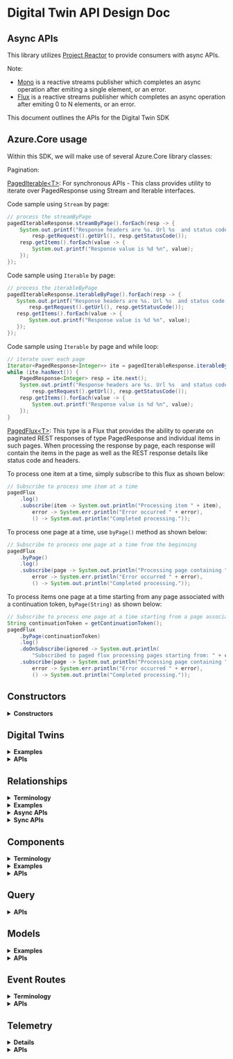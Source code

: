 # Digital Twin API Design Doc

## Async APIs
This library utilizes [Project Reactor](https://projectreactor.io/) to provide consumers with async APIs.

Note:
- [Mono](https://projectreactor.io/docs/core/release/api/reactor/core/publisher/Mono.html) is a reactive streams publisher which completes an async operation after emiting a single element, or an error.
- [Flux](https://projectreactor.io/docs/core/release/api/reactor/core/publisher/Flux.html) is a reactive streams publisher which completes an async operation after emiting 0 to N elements, or an error.

This document outlines the APIs for the Digital Twin SDK

## Azure.Core usage
Within this SDK, we will make use of several Azure.Core library classes:

Pagination:

[PagedIterable\<T>](https://github.com/Azure/azure-sdk-for-java/blob/master/sdk/core/azure-core/src/main/java/com/azure/core/http/rest/PagedIterable.java): For synchronous APIs - This class provides utility to iterate over PagedResponse using Stream and Iterable interfaces.

Code sample using `Stream` by page:
```java
// process the streamByPage
pagedIterableResponse.streamByPage().forEach(resp -> {
    System.out.printf("Response headers are %s. Url %s  and status code %d %n", resp.getHeaders(),
        resp.getRequest().getUrl(), resp.getStatusCode());
    resp.getItems().forEach(value -> {
        System.out.printf("Response value is %d %n", value);
    });
});
```

 Code sample using `Iterable` by page:
 ```java
// process the iterableByPage
pagedIterableResponse.iterableByPage().forEach(resp -> {
    System.out.printf("Response headers are %s. Url %s  and status code %d %n", resp.getHeaders(),
        resp.getRequest().getUrl(), resp.getStatusCode());
    resp.getItems().forEach(value -> {
        System.out.printf("Response value is %d %n", value);
    });
});
 ```

Code sample using `Iterable` by page and while loop:
```java
// iterate over each page
Iterator<PagedResponse<Integer>> ite = pagedIterableResponse.iterableByPage().iterator();
while (ite.hasNext()) {
    PagedResponse<Integer> resp = ite.next();
    System.out.printf("Response headers are %s. Url %s  and status code %d %n", resp.getHeaders(),
        resp.getRequest().getUrl(), resp.getStatusCode());
    resp.getItems().forEach(value -> {
        System.out.printf("Response value is %d %n", value);
    });
}
```

[PagedFlux\<T>](https://github.com/Azure/azure-sdk-for-java/blob/master/sdk/core/azure-core/src/main/java/com/azure/core/http/rest/PagedFlux.java): This type is a Flux that provides the ability to operate on paginated REST responses of type PagedResponse and individual items in such pages. When processing the response by page, each response will contain the items in the page as well as the REST response details like status code and headers.

To process one item at a time, simply subscribe to this flux as shown below:
```java
// Subscribe to process one item at a time
pagedFlux
    .log()
    .subscribe(item -> System.out.println("Processing item " + item),
        error -> System.err.println("Error occurred " + error),
        () -> System.out.println("Completed processing."));
```

To process one page at a time, use `byPage()` method as shown below:
```java
// Subscribe to process one page at a time from the beginning
pagedFlux
    .byPage()
    .log()
    .subscribe(page -> System.out.println("Processing page containing " + page.getItems()),
        error -> System.err.println("Error occurred " + error),
        () -> System.out.println("Completed processing."));
```

To process items one page at a time starting from any page associated with a continuation token, `byPage(String)` as shown below:
```java
// Subscribe to process one page at a time starting from a page associated with a continuation token
String continuationToken = getContinuationToken();
pagedFlux
    .byPage(continuationToken)
    .log()
    .doOnSubscribe(ignored -> System.out.println(
        "Subscribed to paged flux processing pages starting from: " + continuationToken))
    .subscribe(page -> System.out.println("Processing page containing " + page.getItems()),
        error -> System.err.println("Error occurred " + error),
        () -> System.out.println("Completed processing."));
```

## Constructors
<details><summary><b>Constructors</b></summary>

Azure Digital Twins Service SDK exposes two clients - DigitalTwinsClient (sync version) and DigitalTwinsAsyncClient (async version).
They are initialized using builder pattern, where the `TokenCredential` (specifying the mechanism for retrieving OAuth tokens) and `endpoint` (the URL endpoint to connect to) are mandatory.

Sample usage:
```java
DigitalTwinsClient client = new DigitalTwinsClientBuilder()
            .tokenCredential(tokenCredential)
            .endpoint(endpoint)
            .buildClient();
```
OR
```java
DigitalTwinsAsyncClient client = new DigitalTwinsClientBuilder()
            .tokenCredential(tokenCredential)
            .endpoint(endpoint)
            .buildAsyncClient();
```
</details>

## Digital Twins
<details><summary><b>Examples</b></summary>
Here is an example digital twin
	
```json
{
  "$id": "myTwinId",
  "$metadata": {
    "$model": "urn:examplecom:interfaces:interfaceName:1",
    "$kind": "DigitalTwin",
    "property1": {
      "desiredValue": 1,
      "desiredVersion": 1,
      "ackVersion": 1,
      "ackCode": 200,
      "ackDescription": "description",
      "lastUpdateTime": "2020-05-23T21:44:02Z"
    },
    "property2": {
      "desiredValue": {
        "subProperty1": "some value",
        "subProperty2": "some other value"
      },
      "desiredVersion": 1,
      "ackVersion": 1,
      "ackCode": 200,
      "ackDescription": "description",
      "lastUpdateTime": "2020-05-23T21:44:02Z"
    }
  },
  "property1": 1,
  "property2": {
    "subProperty1": "some value",
    "subProperty2": "some other value"
  },
  "component1": {
    "$metadata": {
      "$model": "urn:examplecom:interfaces:interfaceName:1",
      "componentProperty": {
        "desiredValue": "some value",
        "desiredVersion": 1,
        "ackVersion": 1,
        "ackCode": 200,
        "ackDescription": "description",
        "lastUpdateTime": "2020-05-23T21:44:02Z"
      }
    }
  }
}
```
</details>


<details><summary><b>APIs</b></summary>

```java
TODO:
```
</details>


## Relationships
<details><summary><b>Terminology</b></summary>

Using relationships in DTDL models, digital twins can be connected into a relationship graph.

Relationship: (aka a "Relationship Edge") an individual edge in the Digital Twin relationship graph, ie. a tuple containing:
    
	RelationshipId (Unique identifier of this edge within the context of the source Digital Twin)
	SourceId (Id of the source Digital Twin) 
	TargetId (Id of the target Digital Twin)
	RelationshipName (User defined string such as "contains", "hasDoorTo", "isNextTo")
	0 to many user defined properties (ie: "OccupancyLimit", "temperature")

Each relationship in a digital twin is identified by its RelationshipId. An RelationshipId must be unique within the scope of the source Digital Twin. The combination of SourceId and RelationshipId must be unique within the scope of the service.
</details>

<details><summary><b>Examples</b></summary>
A relationship that signifies that room1 has a door to room2, and that it is open, would look like
	
```json
{
    "$relationshipId": "Door1",
    "$sourceId": "Room1",
    "$targetId": "Room2",
    "$relationshipName": "hasDoorTo",
    "doorStatus": "open"
}
```
	
A relationship that signifies that Room 1 contains a thermostat would look like

```json
{
	"$relationshipId" : "ThermostatEdge1",
	"$sourceId" : "Room1",
	"$targetId" : "Thermostat1",
	"$relationshipName" : "contains",
	"installDate" : "2019-4-1",
	"replaceBatteryDate" : "2020-4-1"
}
```

When getting a list of relationships (operations like "get all relationships for a Digital Twin" or "get all relationships for a Digital Twin with a given relationshipName"), the client library will return a string in the below format:

```json
{
  "value": [
    {
      "$relationshipId": "Door1",
      "$sourceId": "Room1",
      "$targetId": "Room2",
      "$relationshipName": "hasDoorTo",
      "doorStatus": "open"
    },
    {
      "$relationshipId": "Door2",
      "$sourceId": "Room1",
      "$targetId": "Room3",
      "$relationshipName": "hasDoorTo",
      "doorStatus": "closed"
    }
  ],
  "nextLink": "url-to-next-page"
}
```

When creating a relationship, the edge string does not follow the above format. The rest endpoint to create a relationship edge contains the sourceId, relationshipName, and the relationshipId, so the payload only needs to specify the targetId and any application properties, as seen below:
```json
{
        "$targetId": "myTargetTwin",
        "myApplicationProperty1": 1,
        "myApplicationProperty2": "some value"
}
```

When updating a relationship edge, the patch string follows the below format
```json
{
    "patchDocument": 
    [
        {
            "op": "replace",
            "path": "/property1",
            "value": 1
        },
        {
            "op": "add",
            "path": "/myComponent/Property",
            "value": 1
        },
        {
            "op": "remove",
            "path": "/property3"
        }
    ]
}
```
</details>


<details><summary><b>Async APIs</b></summary>

These APIs are invoked via DigitalTwinsAsyncClient.

```java
    /**
     * Creates a relationship on a digital twin.
     *
     * @param digitalTwinId The Id of the source digital twin.
     * @param relationshipId The Id of the relationship to be created.
     * @param relationship The application/json relationship to be created.
     * @return The application/json relationship created.
     */
    @ServiceMethod(returns = ReturnType.SINGLE)
    public Mono<String> createRelationship(String digitalTwinId, String relationshipId, String relationship) { }

    /**
     * Creates a relationship on a digital twin.
     *
     * @param digitalTwinId The Id of the source digital twin.
     * @param relationshipId The Id of the relationship to be created.
     * @param relationship The application/json relationship to be created.
     * @return A REST response containing the application/json relationship created.
     */
    @ServiceMethod(returns = ReturnType.SINGLE)
    public Mono<Response<String>> createRelationshipWithResponse(String digitalTwinId, String relationshipId, String relationship) { }

    /**
     * Gets a relationship on a digital twin.
     *
     * @param digitalTwinId The Id of the source digital twin.
     * @param relationshipId The Id of the relationship to retrieve.
     * @return The application/json relationship corresponding to the provided relationshipId.
     */
    @ServiceMethod(returns = ReturnType.SINGLE)
    public Mono<String> getRelationship(String digitalTwinId, String relationshipId) { }

    /**
     * Gets a relationship on a digital twin.
     *
     * @param digitalTwinId The Id of the source digital twin.
     * @param relationshipId The Id of the relationship to retrieve.
     * @return A REST response containing the application/json relationship corresponding to the provided relationshipId.
     */
    @ServiceMethod(returns = ReturnType.SINGLE)
    public Mono<Response<String>> getRelationshipWithResponse(String digitalTwinId, String relationshipId) { }

    /**
     * Updates the properties of a relationship on a digital twin.
     *
     * @param digitalTwinId The Id of the source digital twin.
     * @param relationshipId The Id of the relationship to be updated.
     * @param relationshipUpdateOperations The application/json-patch+json operations to be performed on the specified digital twin's relationship.
     * @param options The optional settings for this request.
     * @return An empty response.
     */
    @ServiceMethod(returns = ReturnType.SINGLE)
    public Mono<Void> updateRelationship(String digitalTwinId, String relationshipId, String relationshipUpdateOperations, RequestOptions options) { }

    /**
     * Updates the properties of a relationship on a digital twin.
     *
     * @param digitalTwinId The Id of the source digital twin.
     * @param relationshipId The Id of the relationship to be updated.
     * @param relationshipUpdateOperations The application/json-patch+json operations to be performed on the specified digital twin's relationship.
     * @param options The optional settings for this request.
     * @return A REST response.
     */
    @ServiceMethod(returns = ReturnType.SINGLE)
    public Mono<Response> updateRelationshipWithResponse(String digitalTwinId, String relationshipId, String relationshipUpdateOperations, RequestOptions options) { }

    /**
     * Deletes a relationship on a digital twin.
     *
     * @param digitalTwinId The Id of the source digital twin.
     * @param relationshipId The Id of the relationship to delete.
     * @param options The optional settings for this request.
     */
    @ServiceMethod(returns = ReturnType.SINGLE)
    public Mono<Void> deleteRelationship(String digitalTwinId, String relationshipId, RequestOptions options) { }

    /**
     * Deletes a relationship on a digital twin.
     *
     * @param digitalTwinId The Id of the source digital twin.
     * @param relationshipId The Id of the relationship to delete.
     * @param options The optional settings for this request.
     * @return A REST response.
     */
    @ServiceMethod(returns = ReturnType.SINGLE)
    public Mono<Response> deleteRelationshipWithResponse(String digitalTwinId, String relationshipId, RequestOptions options) { }

    /**
     * Gets all the relationships on a digital twin by iterating through a collection.
     *
     * @param digitalTwinId The Id of the source digital twin.
     * @return A {@link PagedFlux} of application/json relationships belonging to the specified digital twin and the http response.
     */
    @ServiceMethod(returns = ReturnType.COLLECTION)
    public PagedFlux<String> listRelationships(String digitalTwinId) { }

    /**
     * Gets all the relationships on a digital twin filtered by the relationship name, by iterating through a collection.
     *
     * @param digitalTwinId The Id of the source digital twin.
     * @param relationshipName The name of a relationship to filter to.
     * @return A {@link PagedFlux} of application/json relationships belonging to the specified digital twin and the http response.
     */
    @ServiceMethod(returns = ReturnType.COLLECTION)
    public PagedFlux<String> listRelationships(String digitalTwinId, String relationshipName) { }

    /**
     * Gets all the relationships referencing a digital twin as a target by iterating through a collection.
     *
     * @param digitalTwinId The Id of the target digital twin.
     * @return A {@link PagedFlux} of application/json relationships directed towards the specified digital twin and the http response.
     */
    @ServiceMethod(returns = ReturnType.COLLECTION)
    public PagedFlux<IncomingRelationship> listIncomingRelationships(String digitalTwinId) { }

```
</details>

<details><summary><b>Sync APIs</b></summary>

These APIs are invoked via DigitalTwinsClient.

```java
    /**
     * Creates a relationship on a digital twin.
     *
     * @param digitalTwinId The Id of the source digital twin.
     * @param relationshipId The Id of the relationship to be created.
     * @param relationship The application/json relationship to be created.
     * @return The application/json relationship created.
     */
    @ServiceMethod(returns = ReturnType.SINGLE)
    public String createRelationship(String digitalTwinId, String relationshipId, String relationship) { }

    /**
     * Creates a relationship on a digital twin.
     *
     * @param digitalTwinId The Id of the source digital twin.
     * @param relationshipId The Id of the relationship to be created.
     * @param relationship The application/json relationship to be created.
     * @param context Additional context that is passed through the Http pipeline during the service call.
     * @return A REST response containing the application/json relationship created.
     */
    @ServiceMethod(returns = ReturnType.SINGLE)
    public Response<String> createRelationshipWithResponse(String digitalTwinId, String relationshipId, String relationship, Context context) { }

    /**
     * Gets a relationship on a digital twin.
     *
     * @param digitalTwinId The Id of the source digital twin.
     * @param relationshipId The Id of the relationship to retrieve.
     * @return The application/json relationship corresponding to the provided relationshipId.
     */
    @ServiceMethod(returns = ReturnType.SINGLE)
    public String getRelationship(String digitalTwinId, String relationshipId) { }

    /**
     * Gets a relationship on a digital twin.
     *
     * @param digitalTwinId The Id of the source digital twin.
     * @param relationshipId The Id of the relationship to retrieve.
     * @param context Additional context that is passed through the Http pipeline during the service call.
     * @return A REST response containing the application/json relationship corresponding to the provided relationshipId.
     */
    @ServiceMethod(returns = ReturnType.SINGLE)
    public Response<String> getRelationshipWithResponse(String digitalTwinId, String relationshipId, Context context) { }
    
    /**
     * Updates the properties of a relationship on a digital twin.
     *
     * @param digitalTwinId The Id of the source digital twin.
     * @param relationshipId The Id of the relationship to be updated.
     * @param relationshipUpdateOperations The application/json-patch+json operations to be performed on the specified digital twin's relationship.
     * @param options The optional settings for this request.
     */
    @ServiceMethod(returns = ReturnType.SINGLE)
    public void updateRelationship(String digitalTwinId, String relationshipId, String relationshipUpdateOperations, RequestOptions options) { }

    /**
     * Updates the properties of a relationship on a digital twin.
     *
     * @param digitalTwinId The Id of the source digital twin.
     * @param relationshipId The Id of the relationship to be updated.
     * @param relationshipUpdateOperations The application/json-patch+json operations to be performed on the specified digital twin's relationship.
     * @param options The optional settings for this request.
     * @param context Additional context that is passed through the Http pipeline during the service call.
     * @return A REST response.
     */
    @ServiceMethod(returns = ReturnType.SINGLE)
    public Response updateRelationshipWithResponse(String digitalTwinId, String relationshipId, String relationshipUpdateOperations, RequestOptions options, Context context) { }

    /**
     * Deletes a relationship on a digital twin.
     *
     * @param digitalTwinId The Id of the source digital twin.
     * @param relationshipId The Id of the relationship to delete.
     * @param options The optional settings for this request.
     */
    @ServiceMethod(returns = ReturnType.SINGLE)
    public void deleteRelationship(String digitalTwinId, String relationshipId, RequestOptions options) { }

    /**
     * Deletes a relationship on a digital twin.
     *
     * @param digitalTwinId The Id of the source digital twin.
     * @param relationshipId The Id of the relationship to delete.
     * @param options The optional settings for this request.
     * @param context Additional context that is passed through the Http pipeline during the service call.
     * @return A REST response.
     */
    @ServiceMethod(returns = ReturnType.SINGLE)
    public Response deleteRelationshipWithResponse(String digitalTwinId, String relationshipId, RequestOptions options, Context context) { }

    /**
     * Gets all the relationships on a digital twin by iterating through a collection.
     *
     * @param digitalTwinId The Id of the source digital twin.
     * @return A {@link PagedIterable} of application/json relationships belonging to the specified digital twin and the http response.
     */
    @ServiceMethod(returns = ReturnType.COLLECTION)
    public PagedIterable<String> listRelationships(String digitalTwinId) { }

    /**
     * Gets all the relationships on a digital twin filtered by the relationship name, by iterating through a collection.
     *
     * @param digitalTwinId The Id of the source digital twin.
     * @param relationshipName The name of a relationship to filter to.
     * @param context Additional context that is passed through the Http pipeline during the service call.
     * @return A {@link PagedIterable} of application/json relationships belonging to the specified digital twin and the http response.
     */
    @ServiceMethod(returns = ReturnType.COLLECTION)
    public PagedIterable<String> listRelationships(String digitalTwinId, String relationshipName, Context context) { }

    /**
     * Gets all the relationships referencing a digital twin as a target by iterating through a collection.
     *
     * @param digitalTwinId The Id of the target digital twin.
     * @param context Additional context that is passed through the Http pipeline during the service call.
     * @return A {@link PagedIterable} of application/json relationships directed towards the specified digital twin and the http response.
     */
    @ServiceMethod(returns = ReturnType.COLLECTION)
    public PagedIterable<IncomingRelationship> listIncomingRelationships(String digitalTwinId, Context context) { }

```
</details>

## Components
<details><summary><b>Terminology</b></summary>

Component: A named instance of an interface in the context of a capability model or another interface. 

</details>

<details><summary><b>Examples</b></summary>
Getting a component, SDK will return a string in following format:
	
```json
{
    "$metadata": {
        "$model": "urn:examplecom:interfaces:interfaceName:1",
        "property1": {
        "desiredValue": 1,
        "desiredVersion": 1,
        "ackVersion": 1,
        "ackCode": 200,
        "ackDescription": "description",
        "lastUpdateTime": "2020-05-23T21:44:02Z"
        },
        "property2": {
        "desiredValue": {
            "subProperty1": "some value",
            "subProperty2": "some other value"
        },
        "desiredVersion": 1,
        "ackVersion": 1,
        "ackCode": 200,
        "ackDescription": "description",
        "lastUpdateTime": "2020-05-23T21:44:02Z"
        }
    },
    "property1": 1,
    "property2": {
        "subProperty1": "some value",
        "subProperty2": "some other value"
    },
    "component1": {
        "$metadata": {
        "$model": "urn:examplecom:interfaces:interfaceName:1",
        "componentProperty": {
            "desiredValue": "some value",
            "desiredVersion": 1,
            "ackVersion": 1,
            "ackCode": 200,
            "ackDescription": "description",
            "lastUpdateTime": "2020-05-23T21:44:02Z"
        }
        }
    }
}
```

When updating a component, the patch string follows the below format
```json
    "jsonPatchDocument": [
        {
        "op": "add",
        "path": "property1",
        "value": 1
        },
        {
        "op": "remove",
        "path": "property2"
        },
        {
        "op": "replace",
        "path": "property3/subProperty1",
        "value": "new value"
        }
    ]
```

</details>


<details>
<summary><b>APIs</b></summary>


```java
TODO:
```

</details>

## Query
<details>
<summary><b>APIs</b></summary>


```java
TODO:
```
</details>

## Models
<details><summary><b>Examples</b></summary>
A model defines the properties, components, and relationships of a given digital twin. A sample model can be seen below

```json
{
  "@id": "urn:azureiotcom:SampleModel:1",
  "@type": "Interface",
  "contents": 
  [
    {
  	"@type": "Property",
  	"name": "name",
  	"displayName": "Sample instance name",
  	"schema": "string"
    },
    {
  	"@type": "Property",
  	"name": "temp",
  	"displayName": "Sample instance temperature",
  	"schema": "integer"
    },
    {
  	"@type": "Property",
  	"name": "comfortIndex",
  	"displayName": "Sample instance comfort index",
  	"schema": "integer"
    }
  ],
  "@context": "http://azureiot.com/v1/contexts/IoTModel.json"
}
```

When creating a model, the payload must be an array of models
```json
{
  "value": 
  [
    {
        "@id": "urn:azureiotcom:SampleModel:1",
        "@type": "Interface",
        "contents": [
          {
            "@type": "Property",
            "name": "name",
            "displayName": "Sample instance name",
            "schema": "string"
          },
          {
            "@type": "Property",
            "name": "temp",
            "displayName": "Sample instance temperature",
            "schema": "integer"
          },
          {
            "@type": "Property",
            "name": "comfortIndex",
            "displayName": "Sample instance comfort index",
            "schema": "integer"
          }
        ],
        "@context": "http://azureiot.com/v1/contexts/IoTModel.json"
      },
      {
        "@id": "urn:azureiotcom:OtherSampleModel:1",
        "@type": "Interface",
        "contents": [
          {
            "@type": "Property",
            "name": "count",
            "displayName": "Count",
            "schema": "integer"
          }
        ],
        "@context": "http://azureiot.com/v1/contexts/IoTModel.json"
      }
  ],
  "nextLink": "url-to-next-page"
}
```

When updating a model, the payload for a multi-operation json patch follows the below format
```json
[
      {
        "op": "replace",
        "path": "/decommissioned",
        "value": true
      },
      {
        "op": "replace",
        "path": "/decommissioned",
        "value": false
      }

]
```

</details>


<details><summary><b>APIs</b></summary>

Async APIs

```java
    /**
     * Creates one or many models.
     * @param models The list of models to create. Each string corresponds to exactly one model.
     * @return The list of created models
     */
    @ServiceMethod(returns = ReturnType.COLLECTION)
    public Mono<List<ModelData>> createModels(List<String> models) { }

    /**
     * Creates one or many models.
     * @param models The list of models to create. Each string corresponds to exactly one model.
     * @return A REST response containing the list of created models.
     */
    @ServiceMethod(returns = ReturnType.COLLECTION)
    public Mono<Response<List<ModelData>>> createModelsWithResponse(List<String> models) { }

    /**
     * Gets a model, including the model metadata and the model definition.
     * @param modelId The Id of the model.
     * @return The application/json model
     */
    @ServiceMethod(returns = ReturnType.SINGLE)
    public Mono<ModelData> getModel(String modelId) { }

    /**
     * Gets a model, including the model metadata and the model definition asynchronously.
     * @param modelId The Id of the model.
     * @return A REST response containing the model.
     */
    @ServiceMethod(returns = ReturnType.SINGLE)
    public Mono<Response<ModelData>> getModelWithResponse(String modelId) { }

    /**
     * Gets the list of models by iterating through a collection.
     * @param dependenciesFor The model Ids to have dependencies retrieved.
     * @param includeModelDefinition Whether to include the model definition in the result. If false, only the model metadata will be returned.
     * @param options The options to follow when listing the models. For example, the page size hint can be specified.
     * @return A {@link PagedFlux} of ModelData.
     */
    @ServiceMethod(returns = ReturnType.COLLECTION)
    public PagedFlux<ModelData> listModels(List<String> dependenciesFor, boolean includeModelDefinition, DigitalTwinModelsListOptions options) { }

    /**
     * Deletes a model.
     * @param modelId The id for the model. The id is globally unique and case sensitive.
     */
    @ServiceMethod(returns = ReturnType.SINGLE)
    public Mono<Void> deleteModel(String modelId) { }

    /**
     * Deletes a model.
     * @param modelId The id for the model. The id is globally unique and case sensitive.
     * @return The http response.
     */
    @ServiceMethod(returns = ReturnType.SINGLE)
    public Mono<Response> deleteModelWithResponse(String modelId) { }

    /**
     * Decommissions a model.
     * @param modelId The Id of the model to decommission.
     */
    @ServiceMethod(returns = ReturnType.SINGLE)
    public Mono<Void> decommissionModel(String modelId) { }

    /**
     * Decommissions a model.
     * @param modelId The Id of the model to decommission.
     * @return The http response.
     */
    @ServiceMethod(returns = ReturnType.SINGLE)
    public Mono<Response> decommissionModelWithResponse(String modelId) { }

```

Sync APIs
```java
 /**
     * Creates one or many models.
     * @param models The list of models to create. Each string corresponds to exactly one model.
     * @return The list of created models
     */
    @ServiceMethod(returns = ReturnType.COLLECTION)
    public List<ModelData> createModels(List<String> models) { }

    /**
     * Creates one or many models.
     * @param models The list of models to create. Each string corresponds to exactly one model.
     * @return A REST response containing the list of created models.
     */
    @ServiceMethod(returns = ReturnType.COLLECTION)
    public Response<List<ModelData>> createModelsWithResponse(List<String> models, Context context) { }

    /**
     * Gets a model, including the model metadata and the model definition.
     * @param modelId The Id of the model.
     * @return The application/json model
     */
    @ServiceMethod(returns = ReturnType.SINGLE)
    public ModelData getModel(String modelId) { }

    /**
     * Gets a model, including the model metadata and the model definition.
     * @param modelId The Id of the model.
     * @return A REST response containing the model.
     */
    @ServiceMethod(returns = ReturnType.SINGLE)
    public Response<ModelData> getModelWithResponse(String modelId, Context context) { }

    /**
     * Gets the list of models by iterating through a collection.
     * @param dependenciesFor The model Ids to have dependencies retrieved.
     * @param includeModelDefinition Whether to include the model definition in the result. If false, only the model metadata will be returned.
     * @param options The options to follow when listing the models. For example, the page size hint can be specified.
     * @return A {@link PagedIterable} of ModelData.
     */
    @ServiceMethod(returns = ReturnType.COLLECTION)
    public PagedIterable<ModelData> listModels(List<String> dependenciesFor, boolean includeModelDefinition, DigitalTwinModelsListOptions options, Context context) { }
    
    /**
     * Deletes a model.
     * @param modelId The id for the model. The id is globally unique and case sensitive.
     */
    @ServiceMethod(returns = ReturnType.SINGLE)
    public Mono<Void> deleteModel(String modelId) { }

    /**
     * Deletes a model.
     * @param modelId The id for the model. The id is globally unique and case sensitive.
     * @return The http response.
     */
    @ServiceMethod(returns = ReturnType.SINGLE)
    public Response deleteModelWithResponse(String modelId, Context context) { }

    /**
     * Decommissions a model.
     * @param modelId The Id of the model to decommission.
     */
    @ServiceMethod(returns = ReturnType.SINGLE)
    public Void decommissionModel(String modelId) { }

    /**
     * Decommissions a model.
     * @param modelId The Id of the model to decommission.
     * @return The http response.
     */
    @ServiceMethod(returns = ReturnType.SINGLE)
    public Response decommissionModelWithResponse(String modelId, Context context) { }

```

</details>

## Event Routes
<details>
<summary><b>Terminology</b></summary>
Event Route - A route which directs notification and telemetry events to an endpoint. Endpoints are a destination outside of Azure Digital Twins such as an EventHub.

An event route has the following format:
- Id: The Id of the event route.
- Endpoint Id: The Id of the endpoint this event route is bound to.
- Filter: An expression which describes the events which are routed to the endpoint.


```json
{
  "id": "eventroute-001",
  "endpointId": "endpoint-001",
  "filter": "$eventType = 'DigitalTwinTelemetryMessages' or $eventType = 'DigitalTwinLifecycleNotification'"
}
```

</details>

<details>
<summary><b>APIs</b></summary>

```java
TODO:
```
</details>

## Telemetry
<details><summary><b>Details</b></summary>

The telemetry API requests for generation of a telemetry message for a logical twin. This method sends a fire and forget telemetry message by a digital twin. When this API succeeds, the caller is guaranteed that the telemetry message has been sent. There is no acknowledgement if or when the telemetry message is processed.

Telemtry for digital twin follows the pub/sub model. A digital twin publishes a telemetry message, which is then consumed by one or many destination endpoints (subscribers) defined under event routes.
These event routes need to be set before publishing a telemetry message, in order for the telemetry message to be consumed.

* Note: Currently, the event route specifies broad filters, eg., `"filter": "$eventType = 'DigitalTwinTelemetryMessages'`. The ability to specify filters with increased granularity will be available sometime between public-preview and GA (TBD). There will also be support for subscriptions, which can be used to create subscriptions between two twins, and used for routing telemetry, notifications etc.

The Telemetry API takes in the telemetry payload in the HTTP request body. It also requires the following additional HTTP headers to be set:

```
"dt-id": (required) A unique message identifier (in the scope of the digital twin id) that is commonly used for de-duplicating messages.
"dt-timestamp": (optional) An RFC 3339 timestamp that identifies the time the telemetry was measured."
```

These can be set using the `TelemetryOptions` object, which will take in the required parameter in the constructor, and have public setters for optional parameters.

```java
public class TelemetryOptions
{
    
}
```
Currently there is no support for user-provided headers.

The telemetry payload is a JSON object, as defined in the digital twin's DTDL.

</details>
<details><summary><b>APIs</b></summary>

```java
TODO:
```
</details>
